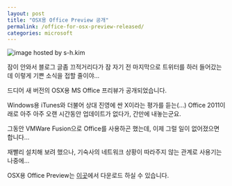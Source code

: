 ```yaml
---
layout: post
title: "OSX용 Office Preview 공개"
permalink: /office-for-osx-preview-released/
categories: microsoft
---
```

<img src="https://img.blog.niceb5y.net/NkaVC1ZRg.png" alt="image hosted by s-h.kim" class="w-full" data-action="zoom">

잠이 안와서 블로그 글좀 끄적거리다가 잠 자기 전 마지막으로 트위터를 하러 들어갔는데 이렇게 기쁜 소식을 접할 줄이야...

드디어 새 버전의 OSX용 MS Office 프리뷰가 공개되었습니다.

Windows용 iTunes와 더불어 상대 진영에 싼 X이라는 평가를 듣는(...) Office 2011이래로 아주 아주 오랜 시간동안 업데이트가 없다가, 간만에 내놓는군요.

그동안 VMWare Fusion으로 Office를 사용하곤 했는데, 이제 그럴 일이 없어졌으면 합니다...

재빨리 설치해 보려 했으나, 기숙사의 네트워크 상황이 따라주지 않는 관계로 사용기는 나중에...


OSX용 Office Preview는 [이곳](http://products.office.com/en-US/mac/mac-preview)에서 다운로드 하실 수 있습니다.
